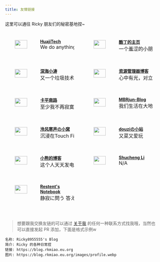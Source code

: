 ```yaml
---
title: 友情链接
---
```


这里可以通往 Ricky 朋友们的秘密基地捏~

<!-- more -->

<style>
    .container {
        display: block;
        margin: 2rem 1rem 2rem 1rem;
    }

    .container::after {
        content: " ";
        display: block;
        clear: both;
    }

    .card {
        display: flex;
        width: 45%;
        height: 5rem;
        border-radius: 4px;
        transition-duration: 0.3s;
        padding: 0.5rem 0 0.5rem 0;
    }

    .card:nth-child(odd) {
        float: left;
    }
    .card:nth-child(even) {
        float: right;
    }

    .card:hover {
        transform: scale(1.1);
        box-shadow: 0 3px 6px rgba(0, 0, 0, 0.2);
    }

    .card > .card-avatar {
        float: left;
        height: 60%;
        margin: 0.25rem 0 0 1rem;
    }

    .card > .card-info {
        float: right;
        margin-left: 1rem;
        width: 100%;
        overflow: hidden;
    }

    .card > .card-info > .card-title {
        font-weight: bold;
    }

    .card > .card-info > .card-descr {
        font-size: 1rem;
        white-space: nowrap;
        overflow: hidden;
    }

    @media only screen and (max-width: 768px) {
        .card {
            width: 100%;
        }
    }
</style>

<div class="container">
<div class="card">
    <img class="card-avatar" src="https://avatars.githubusercontent.com/u/31303371">
    <div class="card-info">
        <div class="card-title">
            <a href="https://huajitech.net">HuajiTech</a>
        </div>
        <div class="card-descr">We do anything.</div>
    </div>
</div>

<div class="card">
    <img class="card-avatar" src="https://coldin.top/avatar.png">
    <div class="card-info">
        <div class="card-title">
            <a href="https://coldin.top">酷丁的主页</a>
        </div>
        <div class="card-descr">一个羞涩的小朋友的自我介绍页面</div>
    </div>
</div>

<div class="card">
    <img class="card-avatar" src="https://xtaolink.cn/img/avatar.jpg">
    <div class="card-info">
        <div class="card-title">
            <a href="https://xtaolink.cn">深海小涛</a>
        </div>
        <div class="card-descr">又一个垃圾技术博客</div>
    </div>
</div>

<div class="card">
    <img class="card-avatar" src="https://cos.zyglq.cn/static/web-logo.jpg">
    <div class="card-info">
        <div class="card-title">
            <a href="https://www.zyglq.cn">资源管理器博客</a>
        </div>
        <div class="card-descr">心中有光，对立重伤</div>
    </div>
</div>

<div class="card">
    <img class="card-avatar" src="https://s1.ax1x.com/2023/07/24/pCOmxrd.png">
    <div class="card-info">
        <div class="card-title">
            <a href="https://kkkrza.link">卡平南路</a>
        </div>
        <div class="card-descr">至少我不再寂寞，你眼神能再闪烁</div>
    </div>
</div>

<div class="card">
    <img class="card-avatar" src="https://cos.mbrjun.cn/PICS/LG4v3avatar144px.jpg">
    <div class="card-info">
        <div class="card-title">
            <a href="https://www.mbrjun.cn">MBRjun-Blog</a>
        </div>
        <div class="card-descr">我们生活在大地上，但我们的梦想超越天空</div>
    </div>
</div>

<div class="card">
    <img class="card-avatar" src="https://api.lfhsheng.com/avatar">
    <div class="card-info">
        <div class="card-title">
            <a href="https://blog.lfhsheng.com">泠风寒声の小窝</a>
        </div>
        <div class="card-descr">沉浸在Touch Fish的海洋中无法自拔</div>
    </div>
</div>

<div class="card">
    <img class="card-avatar" src="https://douzii.cf/zb_users/upload/2023/08/20230822192632169270359233576.jpg">
    <div class="card-info">
        <div class="card-title">
            <a href="https://douzii.cf">douziの小站</a>
        </div>
        <div class="card-descr">又菜又爱玩</div>
    </div>
</div>

<div class="card">
    <img class="card-avatar" src="https://bearcurb.blog/images/avatar.png">
    <div class="card-info">
        <div class="card-title">
            <a href="https://bearcurb.blog">小熊的博客</a>
        </div>
        <div class="card-descr">这个人天天发电，大家不要和它玩</div>
    </div>
</div>

<div class="card">
    <img class="card-avatar" src="https://static.snli.org/favicon.ico">
    <div class="card-info">
        <div class="card-title">
            <a href="https://snli.org/">Shucheng Li</a>
        </div>
        <div class="card-descr">N/A</div>
    </div>
</div>

<div class="card">
    <img class="card-avatar" src="https://library.restent.win/images/icons/favicon.webp">
    <div class="card-info">
        <div class="card-title">
            <a href="https://blog.restent.win/">Restent's Notebook</a>
        </div>
        <div class="card-descr">静寂に問う 答えを求めて</div>
    </div>
</div>
</div>

> 想要跟我交换友链的可以通过 [关于我](https://rkmiao.eu.org/) 的任何一种联系方式找我哦，当然也可以直接发起 PR 添加，下面是格式示例w

```
名称: Ricky8955555's Blog
简介: Ricky 的各种日常捏
链接: https://blog.rkmiao.eu.org
图片: https://blog.rkmiao.eu.org/images/profile.webp
```
